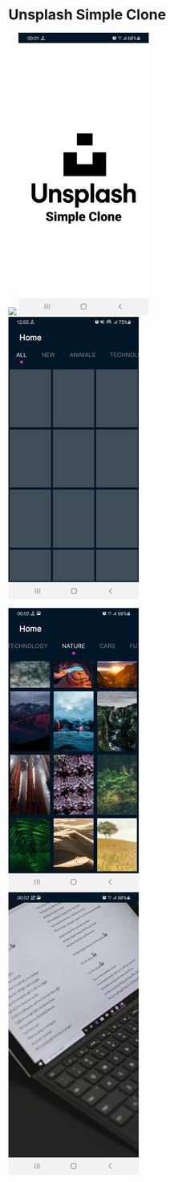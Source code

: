 # Unsplash Simple Clone
  
<img src="images/video.gif" width = "305"> <img src="images/img_1.jpg" width = "260"> <img src="images/img_4.jpg" width = "260">

 <img src="images/img_2.jpg" width = "260" > <img src="images/img_3.jpg" width = "260"> 
